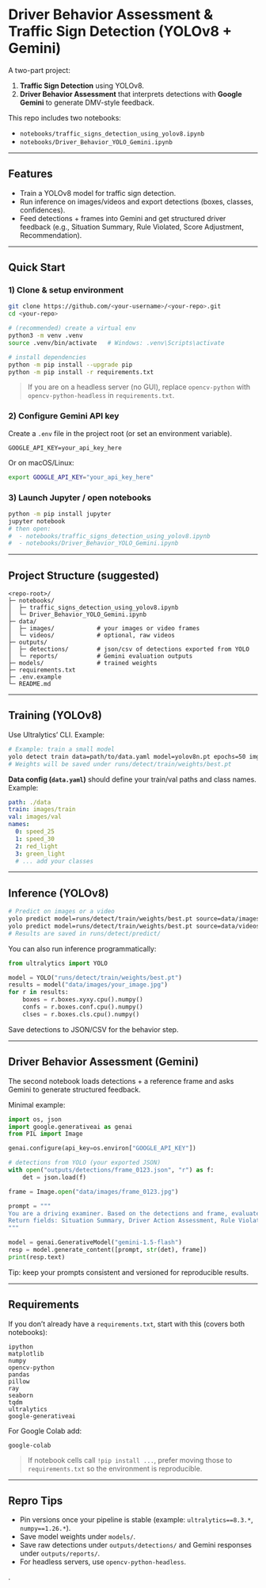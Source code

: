 # Driver Behavior Assessment & Traffic Sign Detection (YOLOv8 + Gemini)

A two-part project:
1) **Traffic Sign Detection** using YOLOv8.
2) **Driver Behavior Assessment** that interprets detections with **Google Gemini** to generate DMV-style feedback.

This repo includes two notebooks:
- `notebooks/traffic_signs_detection_using_yolov8.ipynb`
- `notebooks/Driver_Behavior_YOLO_Gemini.ipynb`

---

## Features
- Train a YOLOv8 model for traffic sign detection.
- Run inference on images/videos and export detections (boxes, classes, confidences).
- Feed detections + frames into Gemini and get structured driver feedback
  (e.g., Situation Summary, Rule Violated, Score Adjustment, Recommendation).

---

## Quick Start

### 1) Clone & setup environment
```bash
git clone https://github.com/<your-username>/<your-repo>.git
cd <your-repo>

# (recommended) create a virtual env
python3 -m venv .venv
source .venv/bin/activate   # Windows: .venv\Scripts\activate

# install dependencies
python -m pip install --upgrade pip
python -m pip install -r requirements.txt
```

> If you are on a headless server (no GUI), replace `opencv-python` with `opencv-python-headless` in `requirements.txt`.

### 2) Configure Gemini API key
Create a `.env` file in the project root (or set an environment variable).

```
GOOGLE_API_KEY=your_api_key_here
```

Or on macOS/Linux:
```bash
export GOOGLE_API_KEY="your_api_key_here"
```

### 3) Launch Jupyter / open notebooks
```bash
python -m pip install jupyter
jupyter notebook
# then open:
#  - notebooks/traffic_signs_detection_using_yolov8.ipynb
#  - notebooks/Driver_Behavior_YOLO_Gemini.ipynb
```

---

## Project Structure (suggested)
```
<repo-root>/
├─ notebooks/
│  ├─ traffic_signs_detection_using_yolov8.ipynb
│  └─ Driver_Behavior_YOLO_Gemini.ipynb
├─ data/
│  ├─ images/            # your images or video frames
│  └─ videos/            # optional, raw videos
├─ outputs/
│  ├─ detections/        # json/csv of detections exported from YOLO
│  └─ reports/           # Gemini evaluation outputs
├─ models/               # trained weights
├─ requirements.txt
├─ .env.example
└─ README.md
```

---

## Training (YOLOv8)
Use Ultralytics’ CLI. Example:
```bash
# Example: train a small model
yolo detect train data=path/to/data.yaml model=yolov8n.pt epochs=50 imgsz=640
# Weights will be saved under runs/detect/train/weights/best.pt
```

**Data config (`data.yaml`)** should define your train/val paths and class names. Example:
```yaml
path: ./data
train: images/train
val: images/val
names:
  0: speed_25
  1: speed_30
  2: red_light
  3: green_light
  # ... add your classes
```

---

## Inference (YOLOv8)
```bash
# Predict on images or a video
yolo predict model=runs/detect/train/weights/best.pt source=data/images     # folder
yolo predict model=runs/detect/train/weights/best.pt source=data/videos/clip.mp4
# Results are saved in runs/detect/predict/
```

You can also run inference programmatically:
```python
from ultralytics import YOLO

model = YOLO("runs/detect/train/weights/best.pt")
results = model("data/images/your_image.jpg")
for r in results:
    boxes = r.boxes.xyxy.cpu().numpy()
    confs = r.boxes.conf.cpu().numpy()
    clses = r.boxes.cls.cpu().numpy()
```

Save detections to JSON/CSV for the behavior step.

---

## Driver Behavior Assessment (Gemini)
The second notebook loads detections + a reference frame and asks Gemini to generate structured feedback.

Minimal example:
```python
import os, json
import google.generativeai as genai
from PIL import Image

genai.configure(api_key=os.environ["GOOGLE_API_KEY"])

# detections from YOLO (your exported JSON)
with open("outputs/detections/frame_0123.json", "r") as f:
    det = json.load(f)

frame = Image.open("data/images/frame_0123.jpg")

prompt = """
You are a driving examiner. Based on the detections and frame, evaluate the driver's action.
Return fields: Situation Summary, Driver Action Assessment, Rule Violated, Score Adjustment, Recommendation.
"""

model = genai.GenerativeModel("gemini-1.5-flash")
resp = model.generate_content([prompt, str(det), frame])
print(resp.text)
```

Tip: keep your prompts consistent and versioned for reproducible results.

---

## Requirements

If you don’t already have a `requirements.txt`, start with this (covers both notebooks):

```
ipython
matplotlib
numpy
opencv-python
pandas
pillow
ray
seaborn
tqdm
ultralytics
google-generativeai
```

For Google Colab add:
```
google-colab
```

> If notebook cells call `!pip install ...`, prefer moving those to `requirements.txt` so the environment is reproducible.

---

## Repro Tips
- Pin versions once your pipeline is stable (example: `ultralytics==8.3.*`, `numpy==1.26.*`).
- Save model weights under `models/`.
- Save raw detections under `outputs/detections/` and Gemini responses under `outputs/reports/`.
- For headless servers, use `opencv-python-headless`.

.
